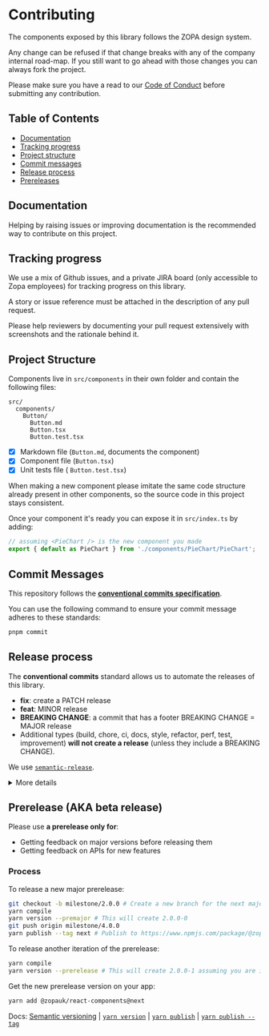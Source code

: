# Contributing

The components exposed by this library follows the ZOPA design system.

Any change can be refused if that change breaks with any of the company internal road-map. If you still want to go ahead
with those changes you can always fork the project.

Please make sure you have a read to our [Code of Conduct](./CODE_OF_CONDUCT.md) before submitting any contribution.

## Table of Contents

- [Documentation](#documentation)
- [Tracking progress](#tracking-progress)
- [Project structure](#project-structure)
- [Commit messages](#commit-messages)
- [Release process](#release-process)
- [Prereleases](#prerelease-aka-beta-release)

## Documentation

Helping by raising issues or improving documentation is the recommended way to contribute on this project.

## Tracking progress

We use a mix of Github issues, and a private JIRA board (only accessible to Zopa employees) for tracking progress on this library.

A story or issue reference must be attached in the description of any pull request.

Please help reviewers by documenting your pull request extensively with screenshots and the rationale behind it.

## Project Structure

Components live in `src/components` in their own folder and contain the following files:

```
src/
  components/
    Button/
      Button.md
      Button.tsx
      Button.test.tsx
```

- [x] Markdown file (`Button.md`, documents the component)
- [x] Component file (`Button.tsx`)
- [x] Unit tests file ( `Button.test.tsx`)

When making a new component please imitate the same code structure already present in other components, so the source code
in this project stays consistent.

Once your component it's ready you can expose it in `src/index.ts` by adding:

```ts
// assuming <PieChart /> is the new component you made
export { default as PieChart } from './components/PieChart/PieChart';
```

## Commit Messages

This repository follows the [**conventional commits specification**](https://www.conventionalcommits.org/en/v1.0.0-beta.2/#specification).

You can use the following command to ensure your commit message adheres to these standards:

```bash
pnpm commit
```

## Release process

The **conventional commits** standard allows us to automate the releases of this library.

- **fix**: create a PATCH release
- **feat**: MINOR release
- **BREAKING CHANGE**: a commit that has a footer BREAKING CHANGE = MAJOR release
- Additional types (build, chore, ci, docs, style, refactor, perf, test, improvement) **will not create a release** (unless
  they include a BREAKING CHANGE).

We use [`semantic-release`](https://github.com/semantic-release/semantic-release).

<details>
  <summary>More details</summary>

These are the steps that are automated:

| Step                  | Description                                                                                                                     |
| --------------------- | ------------------------------------------------------------------------------------------------------------------------------- |
| **Verify conditions** | Verify all the conditions to proceed with the release.                                                                          |
| **Get last release**  | Obtain the commit corresponding to the last release by analyzing [Git tags](https://git-scm.com/book/en/v2/Git-Basics-Tagging). |
| **Analyze commits**   | Determine the type of release based on the format of the commits added since the last release.                                  |
| **Verify release**    | Verify the release conformity.                                                                                                  |
| **Generate notes**    | Generate release notes for the commits added since the last release.                                                            |
| **Create Git tag**    | Create a Git tag corresponding to the new release version.                                                                      |
| **Prepare**           | Prepare the release.                                                                                                            |
| **Publish**           | Publish the release.                                                                                                            |
| **Notify**            | Notify of new releases or errors.                                                                                               |

Additionally, we use the following packages:

| Package                       | Description                                                                                                                                                                         |
| ----------------------------- | ----------------------------------------------------------------------------------------------------------------------------------------------------------------------------------- |
| `@semantic-release/changelog` | Semantic-release plugin to create or update a changelog file.                                                                                                                       |
| `@semantic-release/git`       | Semantic-release plugin responsible the update the package version with the next version                                                                                            |
| `@semantic-release/github`    | Semantic-release plugin to generates the artifacts for every release (download files), publish a new release, adds comments to github issues or PR and/or generates an Github issue |
| `gh-pages`                    | Deployment of the docs of this library                                                                                                                                              |

</details>

## Prerelease (AKA beta release)

Please use **a prerelease only for**:

- Getting feedback on major versions before releasing them
- Getting feedback on APIs for new features

### Process

To release a new major prerelease:

```bash
git checkout -b milestone/2.0.0 # Create a new branch for the next major version assuming you are in v2.x
yarn compile
yarn version --premajor # This will create 2.0.0-0
git push origin milestone/4.0.0
yarn publish --tag next # Publish to https://www.npmjs.com/package/@zopauk/react-components
```

To release another iteration of the prerelease:

```bash
yarn compile
yarn version --prerelease # This will create 2.0.0-1 assuming you are in 2.0.0-0
```

Get the new prerelease version on your app:

```bash
yarn add @zopauk/react-components@next
```

Docs: [Semantic versioning](https://semver.org/) | [`yarn version`](https://classic.yarnpkg.com/en/docs/cli/version) |
[`yarn publish`](https://classic.yarnpkg.com/en/docs/cli/publish) | [`yarn publish --tag`](https://classic.yarnpkg.com/en/docs/cli/publish#toc-yarn-publish-tag)
